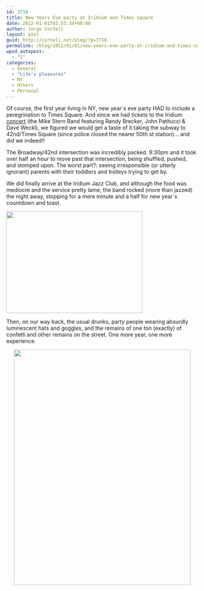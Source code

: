 ```yaml
---
id: 3718
title: New Years Eve party at Iridium and Times Square
date: 2012-01-01T02:53:34+00:00
author: Jorge Cortell
layout: post
guid: http://cortell.net/blog/?p=3718
permalink: /blog/2012/01/01/new-years-eve-party-at-iridium-and-times-square/
wpsd_autopost:
  - "1"
categories:
  - General
  - "Life's pleasures"
  - NY
  - Others
  - Personal
---
```

Of course, the first year living in NY, new year`s eve party HAD to include a peregrination to Times Square. And since we had tickets to the Iridium <a title="http://theiridium.com/events/527/new-years-eve-w-the-mike-stern-band-featuring-randy-brecker-john-patitucci-dave-weckl/" href="http://theiridium.com/events/527/new-years-eve-w-the-mike-stern-band-featuring-randy-brecker-john-patitucci-dave-weckl/" target="_blank">concert</a> (the Mike Stern Band featuring Randy Brecker, John Patitucci & Dave Weckl), we figured we would get a taste of it taking the subway to 42nd/Times Square (since police closed the nearer 50th st station)... and did we indeed!!

The Broadway/42nd intersection was incredibly packed. 9:30pm and it took over half an hour to move past that intersection, being shuffled, pushed, and stomped upon. The worst part?: seeing irresponsible (or utterly ignorant) parents with their toddlers and trolleys trying to get by.

We did finally arrive at the Iridium Jazz Club, and although the food was mediocre and the service pretty lame, the band rocked (more than jazzed) the night away, stopping for a mere minute and a half for new year`s countdown and toast.

<img class="aligncenter" title="concert" src="https://lh3.googleusercontent.com/-Lmfel7JVEpk/Tv_uOQ0mXyI/AAAAAAAAAEY/CBNrVKMvVQI/w359-h269-k/20111231_230829.jpg" alt="" width="358" height="268" />

Then, on our way back, the usual drunks, party people wearing absurdly luminescent hats and goggles, and the remains of one ton (exactly) of confetti and other remains on the street. One more year, one more experience.

<p style="text-align: center">
  <img class="aligncenter" title="Trash on the streets" src="https://lh3.googleusercontent.com/-42HxmgwUFF8/Tv_1keWON_I/AAAAAAAAAEk/b0KyGZWNXNE/w465-h620-k/20120101_005529.jpg" alt="" width="465" height="620" />
</p>